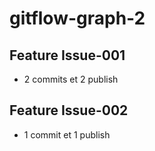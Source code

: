 # gitflow-graph-2

## Feature Issue-001
- 2 commits et 2 publish

## Feature Issue-002
- 1 commit et 1 publish